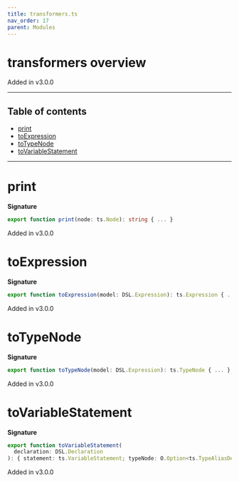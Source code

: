 ```yaml
---
title: transformers.ts
nav_order: 17
parent: Modules
---
```


# transformers overview

Added in v3.0.0

---

<h2 class="text-delta">Table of contents</h2>

- [print](#print)
- [toExpression](#toexpression)
- [toTypeNode](#totypenode)
- [toVariableStatement](#tovariablestatement)

---

# print

**Signature**

```ts
export function print(node: ts.Node): string { ... }
```

Added in v3.0.0

# toExpression

**Signature**

```ts
export function toExpression(model: DSL.Expression): ts.Expression { ... }
```

Added in v3.0.0

# toTypeNode

**Signature**

```ts
export function toTypeNode(model: DSL.Expression): ts.TypeNode { ... }
```

Added in v3.0.0

# toVariableStatement

**Signature**

```ts
export function toVariableStatement(
  declaration: DSL.Declaration
): { statement: ts.VariableStatement; typeNode: O.Option<ts.TypeAliasDeclaration> } { ... }
```

Added in v3.0.0
